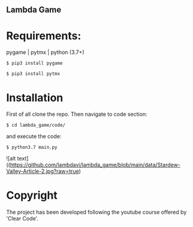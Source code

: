 ## Lambda Game
# Requirements: 
pygame | pytmx | python (3.7+)
```
$ pip3 install pygame
```
```
$ pip3 install pytmx
```
# Installation
First of all clone the repo.
Then navigate to code section:
```
$ cd lambda_game/code/
```
and execute the code:
```
$ python3.7 main.py
```
![alt text]((https://github.com/lambdavi/lambda_game/blob/main/data/Stardew-Valley-Article-2.jpg?raw=true)

# Copyright
The project has been developed following the youtube course offered by 'Clear Code'.

